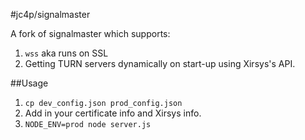 #jc4p/signalmaster

A fork of signalmaster which supports:

1. `wss` aka runs on SSL
2. Getting TURN servers dynamically on start-up using Xirsys's API.


##Usage

1. `cp dev_config.json prod_config.json`
2. Add in your certificate info and Xirsys info.
3. `NODE_ENV=prod node server.js`
